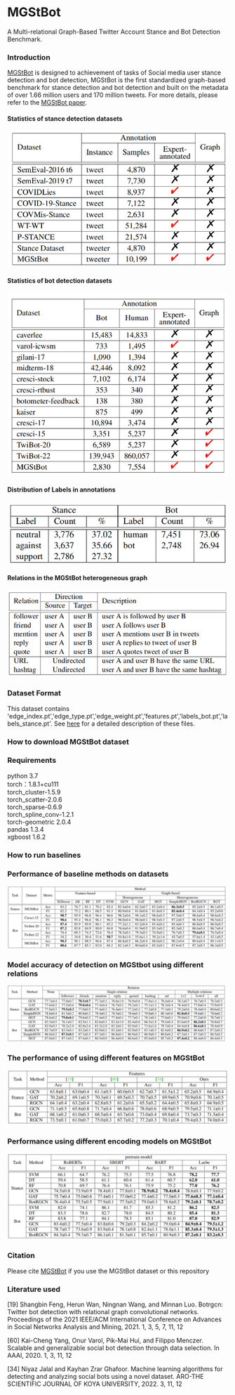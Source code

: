# MGStBot
A Multi-relational Graph-Based Twitter Account Stance and Bot Detection Benchmark.
### Introduction
[MGStBot]() is designed to achievement of tasks of Social media user stance detection and bot detection, MGStBot is the first standardized graph-based benchmark for stance detection and bot detection and built on the metadata of over 1.66 million users and 170 million tweets. For more details, please refer to the [MGStBot paper]().<br>

#### Statistics of stance detection datasets<br>
![Statistics of stance detection datasets](https://github.com/lm276/MyTest/blob/main/pics/im1.png)<br>

#### Statistics of bot detection datasets<br>
![Statistics of bot detection datasets](https://github.com/lm276/MyTest/blob/main/pics/im2.png)<br>

#### Distribution of Labels in annotations
![Statistics of bot detection datasets](https://github.com/lm276/MyTest/blob/main/pics/im3.png)<br>

#### Relations in the MGStBot heterogeneous graph
![Statistics of bot detection datasets](https://github.com/lm276/MyTest/blob/main/pics/im6.png)<br>

### Dataset Format
This dataset contains 'edge_index.pt','edge_type.pt','edge_weight.pt','features.pt','labels_bot.pt','labels_stance.pt'. See [here]() for a detailed description of these files.
### How to download MGStBot dataset

### Requirements
python 3.7<br>
torch：1.8.1+cu111<br>
torch_cluster-1.5.9<br>
torch_scatter-2.0.6<br>
torch_sparse-0.6.9<br>
torch_spline_conv-1.2.1<br>
torch-geometric 2.0.4<br>
pandas 1.3.4<br>
xgboost 1.6.2<br>

### How to run baselines

###  Performance of baseline methods on datasets
![Statistics of stance detection datasets](https://github.com/lm276/MyTest/blob/main/pics/im4.png)<br>

###  Model accuracy of detection on MGStbot using different relations
![Statistics of stance detection datasets](https://github.com/lm276/MyTest/blob/main/pics/im5.png)<br>

###  The performance of using different features on MGStBot
![Statistics of stance detection datasets](https://github.com/lm276/MyTest/blob/main/pics/im7.png)<br>

###  Performance using different encoding models on MGStBot
![Statistics of stance detection datasets](https://github.com/lm276/MyTest/blob/main/pics/im8.png)<br>

### Citation
Please cite [MGStBot]() if you use the MGStBot dataset or this repository

### Literature used
[19] Shangbin Feng, Herun Wan, Ningnan Wang, and Minnan Luo. Botrgcn: Twitter bot detection with relational graph convolutional networks. Proceedings of the 2021 IEEE/ACM International Conference on Advances in Social Networks Analysis and Mining, 2021. 1, 3, 5, 7, 11, 12<br>

[60] Kai-Cheng Yang, Onur Varol, Pik-Mai Hui, and Filippo Menczer. Scalable and generalizable social bot detection through data selection. In AAAI, 2020. 1, 3, 11, 12<br>

[34] Niyaz Jalal and Kayhan Zrar Ghafoor. Machine learning algorithms for detecting and analyzing social bots using a novel dataset. ARO-THE SCIENTIFIC JOURNAL OF KOYA
UNIVERSITY, 2022. 3, 11, 12<br>
